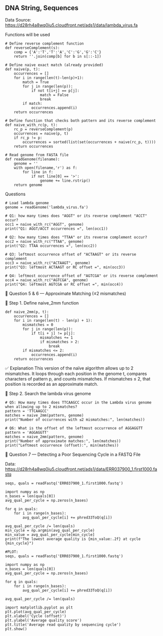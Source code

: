 ## DNA String, Sequences

Data Source: https://d28rh4a8wq0iu5.cloudfront.net/ads1/data/lambda_virus.fa

Functions will be used
```
# Define reverse complement function
def reverseComplement(s):
    comp = {'A':'T','T':'A','C':'G','G':'C'}
    return ''.join(comp[b] for b in s[::-1])

# Define naive exact match (already provided)
def naive(p, t):
    occurrences = []
    for i in range(len(t)-len(p)+1):
        match = True
        for j in range(len(p)):
            if not t[i+j] == p[j]:
                match = False
                break
        if match:
            occurrences.append(i)
    return occurrences

# Define function that checks both pattern and its reverse complement
def naive_with_rc(p, t):
    rc_p = reverseComplement(p)
    occurrences = naive(p, t)
    if rc_p != p:
        occurrences = sorted(list(set(occurrences + naive(rc_p, t))))
    return occurrences

# Read genome from FASTA file
def readGenome(filename):
    genome = ''
    with open(filename,'r') as f:
        for line in f:
            if not line[0] == '>':
                genome += line.rstrip()
    return genome
```

Questions
```
# Load lambda genome
genome = readGenome('lambda_virus.fa')

# Q1: how many times does "AGGT" or its reverse complement "ACCT" occur?
occ1 = naive_with_rc("AGGT", genome)
print("Q1: AGGT/ACCT occurrences =", len(occ1))

# Q2: how many times does "TTAA" or its reverse complement occur?
occ2 = naive_with_rc("TTAA", genome)
print("Q2: TTAA occurrences =", len(occ2))

# Q3: leftmost occurrence offset of "ACTAAGT" or its reverse complement
occ3 = naive_with_rc("ACTAAGT", genome)
print("Q3: leftmost ACTAAGT or RC offset =", min(occ3))

# Q4: leftmost occurrence offset of "AGTCGA" or its reverse complement
occ4 = naive_with_rc("AGTCGA", genome)
print("Q4: leftmost AGTCGA or RC offset =", min(occ4))
```

🧬 Question 5 & 6 — Approximate Matching (≤2 mismatches)

🔹 Step 1. Define naive_2mm function
```
def naive_2mm(p, t):
    occurrences = []
    for i in range(len(t) - len(p) + 1):
        mismatches = 0
        for j in range(len(p)):
            if t[i + j] != p[j]:
                mismatches += 1
                if mismatches > 2:
                    break
        if mismatches <= 2:
            occurrences.append(i)
    return occurrences
```
✅ Explanation
This version of the naïve algorithm allows up to 2 mismatches.
It loops through each position in the genome t, compares characters of pattern p, and counts mismatches.
If mismatches ≤ 2, that position is recorded as an approximate match.

🔹 Step 2. Search the lambda virus genome
```
# Q5: How many times does TTCAAGCC occur in the Lambda virus genome when allowing up to 2 mismatches?
pattern = 'TTCAAGCC'
matches = naive_2mm(pattern, genome)
print("Number of occurrences with ≤2 mismatches:", len(matches))

# Q6: What is the offset of the leftmost occurrence of AGGAGGTT
pattern = 'AGGAGGTT'
matches = naive_2mm(pattern, genome)
print("Number of approximate matches:", len(matches))
print("Leftmost occurrence (offset):", min(matches))
```

🧪 Question 7 — Detecting a Poor Sequencing Cycle in a FASTQ File

Data:  https://d28rh4a8wq0iu5.cloudfront.net/ads1/data/ERR037900_1.first1000.fastq

```
seqs, quals = readFastq('ERR037900_1.first1000.fastq')

import numpy as np
n_bases = len(quals[0])
avg_qual_per_cycle = np.zeros(n_bases)

for q in quals:
    for i in range(n_bases):
        avg_qual_per_cycle[i] += phred33ToQ(q[i])

avg_qual_per_cycle /= len(quals)
min_cycle = np.argmin(avg_qual_per_cycle)
min_value = avg_qual_per_cycle[min_cycle]
print(f"The lowest average quality is {min_value:.2f} at cycle {min_cycle}")
```
```
#PLOT:
seqs, quals = readFastq('ERR037900_1.first1000.fastq')

import numpy as np
n_bases = len(quals[0])
avg_qual_per_cycle = np.zeros(n_bases)

for q in quals:
    for i in range(n_bases):
        avg_qual_per_cycle[i] += phred33ToQ(q[i])

avg_qual_per_cycle /= len(quals)

import matplotlib.pyplot as plt
plt.plot(avg_qual_per_cycle)
plt.xlabel('Cycle (offset)')
plt.ylabel('Average quality score')
plt.title('Average read quality by sequencing cycle')
plt.show()
```
 

